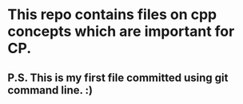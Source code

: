 # This repo contains files on cpp concepts which are important for CP. 
## P.S. This is my first file committed using git command line. :)
